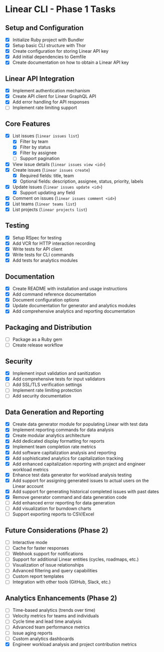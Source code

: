 # Linear CLI - Phase 1 Tasks

## Setup and Configuration
- [x] Initialize Ruby project with Bundler
- [x] Setup basic CLI structure with Thor
- [x] Create configuration for storing Linear API key
- [x] Add initial dependencies to Gemfile
- [x] Create documentation on how to obtain a Linear API key

## Linear API Integration
- [x] Implement authentication mechanism
- [x] Create API client for Linear GraphQL API
- [x] Add error handling for API responses
- [ ] Implement rate limiting support

## Core Features
- [x] List issues (`linear issues list`)
  - [x] Filter by team
  - [x] Filter by status
  - [x] Filter by assignee
  - [ ] Support pagination
- [x] View issue details (`linear issues view <id>`)
- [x] Create issues (`linear issues create`)
  - [x] Required fields: title, team
  - [x] Optional fields: description, assignee, status, priority, labels
- [x] Update issues (`linear issues update <id>`)
  - [x] Support updating any field
- [x] Comment on issues (`linear issues comment <id>`)
- [x] List teams (`linear teams list`)
- [x] List projects (`linear projects list`)

## Testing
- [x] Setup RSpec for testing
- [x] Add VCR for HTTP interaction recording
- [x] Write tests for API client
- [x] Write tests for CLI commands
- [x] Add tests for analytics modules

## Documentation
- [x] Create README with installation and usage instructions
- [x] Add command reference documentation
- [x] Document configuration options
- [x] Update documentation for generator and analytics modules
- [x] Add comprehensive analytics and reporting documentation

## Packaging and Distribution
- [ ] Package as a Ruby gem
- [ ] Create release workflow

## Security
- [x] Implement input validation and sanitization
- [x] Add comprehensive tests for input validators
- [ ] Add SSL/TLS verification settings
- [ ] Implement rate limiting protection
- [ ] Add security documentation

## Data Generation and Reporting
- [x] Create data generator module for populating Linear with test data
- [x] Implement reporting commands for data analysis
- [x] Create modular analytics architecture
- [x] Add dedicated display formatting for reports
- [x] Implement team completion rate metrics
- [x] Add software capitalization analysis and reporting
- [x] Add sophisticated analytics for capitalization tracking
- [x] Add enhanced capitalization reporting with project and engineer workload metrics
- [x] Enhance test data generator for workload analysis testing
- [x] Add support for assigning generated issues to actual users on the Linear account
- [x] Add support for generating historical completed issues with past dates
- [x] Remove generator command and data generation code
- [ ] Add enhanced error reporting for data generation
- [ ] Add visualization for burndown charts
- [ ] Support exporting reports to CSV/Excel

## Future Considerations (Phase 2)
- [ ] Interactive mode
- [ ] Cache for faster responses
- [ ] Webhook support for notifications
- [ ] Support for additional Linear entities (cycles, roadmaps, etc.)
- [ ] Visualization of issue relationships
- [ ] Advanced filtering and query capabilities
- [ ] Custom report templates
- [ ] Integration with other tools (GitHub, Slack, etc.)

## Analytics Enhancements (Phase 2)
- [ ] Time-based analytics (trends over time)
- [ ] Velocity metrics for teams and individuals
- [ ] Cycle time and lead time analysis
- [ ] Advanced team performance metrics
- [ ] Issue aging reports
- [ ] Custom analytics dashboards
- [x] Engineer workload analysis and project contribution metrics 